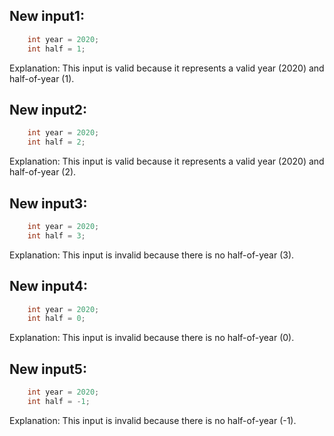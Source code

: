 ## New input1:
```java
    int year = 2020;
    int half = 1;
```
Explanation: This input is valid because it represents a valid year (2020) and half-of-year (1).

## New input2:
```java
    int year = 2020;
    int half = 2;
```
Explanation: This input is valid because it represents a valid year (2020) and half-of-year (2).

## New input3:
```java
    int year = 2020;
    int half = 3;
```
Explanation: This input is invalid because there is no half-of-year (3).

## New input4:
```java
    int year = 2020;
    int half = 0;
```
Explanation: This input is invalid because there is no half-of-year (0).

## New input5:
```java
    int year = 2020;
    int half = -1;
```
Explanation: This input is invalid because there is no half-of-year (-1).

